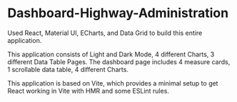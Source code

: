 # Dashboard-Highway-Administration

Used React, Material UI, ECharts, and Data Grid to build this entire application.

This application consists of Light and Dark Mode, 4 different Charts, 3 different Data Table Pages. The dashboard page includes 4 measure cards, 1 scrollable data table, 4 different Charts.

This application is based on Vite, which provides a minimal setup to get React working in Vite with HMR and some ESLint rules.


